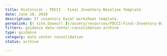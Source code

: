 ```yaml
---
title: Historical - FDCCI - Final Inventory Baseline Template
date: June 10, 2010
description: IT inventory Excel worksheet template.
permalink: {{ site.baseurl }}/assets/resources/FDCCI-Final-Inventory-Baseline-Template.xls
filters: guidance data-center-consolidation archive
type: guidance
category: data center consolidation
status: archive

---
```

